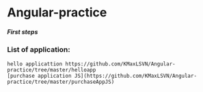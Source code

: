 # **Angular**-practice
##### First steps
### List of application:
```
hello applicattion https://github.com/KMaxLSVN/Angular-practice/tree/master/helloapp
[purchase application JS](https://github.com/KMaxLSVN/Angular-practice/tree/master/purchaseAppJS)
```
